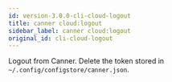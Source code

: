 ```yaml
---
id: version-3.0.0-cli-cloud-logout
title: canner cloud:logout
sidebar_label: canner cloud:logout
original_id: cli-cloud-logout
---
```


Logout from Canner. Delete the token stored in `~/.config/configstore/canner.json`.